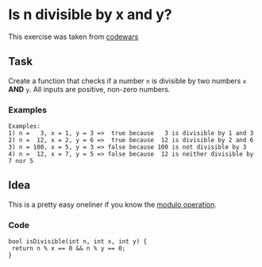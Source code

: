 # Is n divisible by x and y?
This exercise was taken from [codewars](https://www.codewars.com/kata/5545f109004975ea66000086)
## Task
Create a function that checks if a number `n` is divisible by two numbers `x` **AND** `y`. All inputs are positive, non-zero numbers.

### Examples

```
Examples:
1) n =   3, x = 1, y = 3 =>  true because   3 is divisible by 1 and 3
2) n =  12, x = 2, y = 6 =>  true because  12 is divisible by 2 and 6
3) n = 100, x = 5, y = 3 => false because 100 is not divisible by 3
4) n =  12, x = 7, y = 5 => false because  12 is neither divisible by 7 nor 5
```
## Idea

This is a pretty easy oneliner if you know the [modulo operation](https://en.wikipedia.org/wiki/Modulo).

### Code
 ```
bool isDivisible(int n, int x, int y) {
  return n % x == 0 && n % y == 0;
}
```
